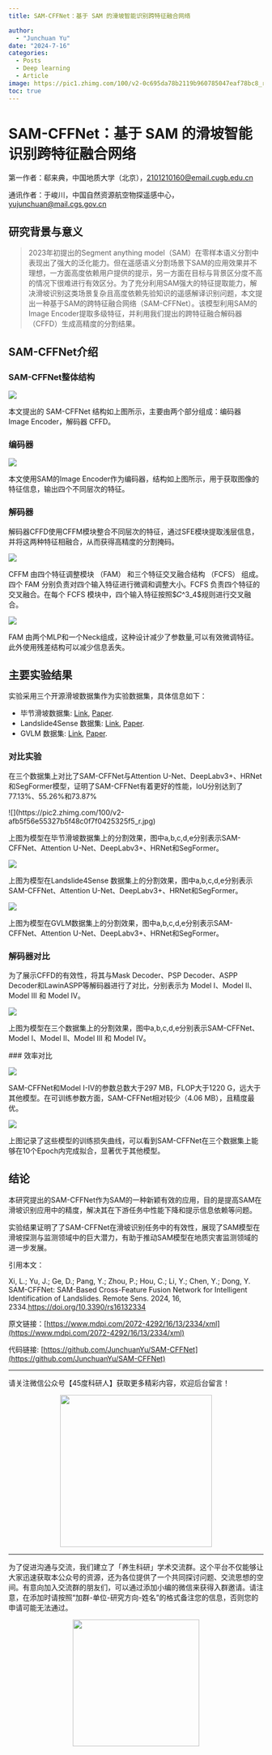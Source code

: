 ```yaml
---
title: SAM-CFFNet：基于 SAM 的滑坡智能识别跨特征融合网络

author: 
  - "Junchuan Yu"
date: "2024-7-16"
categories:
  - Posts
  - Deep learning
  - Article
image: https://pic1.zhimg.com/100/v2-0c695da78b2119b960785047eaf78bc8_r.jpg
toc: true
---
```



# SAM-CFFNet：基于 SAM 的滑坡智能识别跨特征融合网络


第一作者：郗来典，中国地质大学（北京），2101210160@email.cugb.edu.cn

通讯作者：于峻川，中国自然资源航空物探遥感中心，yujunchuan@mail.cgs.gov.cn




## 研究背景与意义

><p align="left"> 2023年初提出的Segment anything model（SAM）在零样本语义分割中表现出了强大的泛化能力。但在遥感语义分割场景下SAM的应用效果并不理想，一方面高度依赖用户提供的提示，另一方面在目标与背景区分度不高的情况下很难进行有效区分。为了充分利用SAM强大的特征提取能力，解决滑坡识别这类场景复杂且高度依赖先验知识的遥感解译识别问题，本文提出一种基于SAM的跨特征融合网络（SAM-CFFNet）。该模型利用SAM的Image Encoder提取多级特征，并利用我们提出的跨特征融合解码器（CFFD）生成高精度的分割结果。</p>


  
## SAM-CFFNet介绍
### SAM-CFFNet整体结构
  ![](https://pic1.zhimg.com/100/v2-0c695da78b2119b960785047eaf78bc8_r.jpg)
<p align="left"> 本文提出的 SAM-CFFNet 结构如上图所示，主要由两个部分组成：编码器 Image Encoder，解码器 CFFD。</p>


### 编码器
  ![](https://pic1.zhimg.com/100/v2-91f4e76bf51c4c583396787a2f2d9090_r.jpg)
<p align="left"> 本文使用SAM的Image Encoder作为编码器，结构如上图所示，用于获取图像的特征信息，输出四个不同层次的特征。</p>
  
### 解码器
<p align="left"> 解码器CFFD使用CFFM模块整合不同层次的特征，通过SFE模块提取浅层信息，并将这两种特征相融合，从而获得高精度的分割掩码。</p>
  
  ![](https://pic3.zhimg.com/100/v2-352233f7ef04107b6857bc2ccaff52d2_r.jpg)
<p align="left"> CFFM 由四个特征调整模块 （FAM） 和三个特征交叉融合结构 （FCFS） 组成。四个 FAM 分别负责对四个输入特征进行微调和调整大小。FCFS 负责四个特征的交叉融合。在每个 FCFS 模块中，四个输入特征按照$𝐶^3_4$规则进行交叉融合。 </p>
 
![](https://pic1.zhimg.com/100/v2-8e3b1350f1ffcff264f1abc6dc38dd5c_r.jpg)
<p align="left"> FAM 由两个MLP和一个Neck组成，这种设计减少了参数量,可以有效微调特征。此外使用残差结构可以减少信息丢失。</p>

## 主要实验结果
<p align="left"> 实验采用三个开源滑坡数据集作为实验数据集，具体信息如下：</p>


* 毕节滑坡数据集: [Link](http://gpcv.whu.edu.cn/data/Bijie_pages.html),  [Paper](https://link.springer.com/article/10.1007/s10346-021-01694-6?fromPaywallRec=true). 
* Landslide4Sense 数据集: [Link](https://github.com/iarai/Landslide4Sense-2022),  [Paper](https://ieeexplore.ieee.org/document/9944085).
* GVLM 数据集: [Link](https://github.com/zxk688/GVLM),  [Paper](https://www.sciencedirect.com/science/article/pii/S0924271623000242?dgcid=author).

### 对比实验
<p align="left"> 在三个数据集上对比了SAM-CFFNet与Attention U-Net、DeepLabv3+、HRNet和SegFormer模型，证明了SAM-CFFNet有着更好的性能，IoU分别达到了77.13%、55.26%和73.87%</p>
![](https://pic2.zhimg.com/100/v2-afb5f56e55327b5f48c0f7f0425325f5_r.jpg)
<p align="left"> 上图为模型在毕节滑坡数据集上的分割效果，图中a,b,c,d,e分别表示SAM-CFFNet、Attention U-Net、DeepLabv3+、HRNet和SegFormer。</p>

![](https://pic3.zhimg.com/100/v2-368e303a3e5e852d33c1753cdabda71a_r.jpg)
<p align="left"> 上图为模型在Landslide4Sense 数据集上的分割效果，图中a,b,c,d,e分别表示SAM-CFFNet、Attention U-Net、DeepLabv3+、HRNet和SegFormer。</p>

![](https://pic3.zhimg.com/100/v2-e279a058d21d3f08a254f4382fbf4dde_r.jpg)
<p align="left"> 上图为模型在GVLM数据集上的分割效果，图中a,b,c,d,e分别表示SAM-CFFNet、Attention U-Net、DeepLabv3+、HRNet和SegFormer。</p>

### 解码器对比
<p align="left"> 为了展示CFFD的有效性，将其与Mask Decoder、PSP Decoder、ASPP Decoder和LawinASPP等解码器进行了对比，分别表示为 Model I、Model II、Model III 和 Model IV。</p>

![](https://pic3.zhimg.com/100/v2-866c0d95c85e85255032677c493cd1aa_r.jpg)
<p align="left"> 上图为模型在三个数据集上的分割效果，图中a,b,c,d,e分别表示SAM-CFFNet、Model I、Model II、Model III 和 Model IV。</p>
### 效率对比

![](https://pic4.zhimg.com/100/v2-00691da4b10d7067744556bb9916b08b_r.jpg)
<p align="left">SAM-CFFNet和Model I-IV的参数总数大于297 MB，FLOP大于1220 G，远大于其他模型。在可训练参数方面，SAM-CFFNet相对较少（4.06 MB），且精度最优。</p>

![](https://pic4.zhimg.com/100/v2-5766967818554de09cf9b18003eac8cf_r.jpg)
<p align="left">上图记录了这些模型的训练损失曲线，可以看到SAM-CFFNet在三个数据集上能够在10个Epoch内完成拟合，显著优于其他模型。</p>

## 结论
<p align="left"> 本研究提出的SAM-CFFNet作为SAM的一种新颖有效的应用，目的是提高SAM在滑坡识别应用中的精度，解决其在下游任务中性能下降和提示信息依赖等问题。 </p>
<p align="left"> 实验结果证明了了SAM-CFFNet在滑坡识别任务中的有效性，展现了SAM模型在滑坡探测与监测领域中的巨大潜力，有助于推动SAM模型在地质灾害监测领域的进一步发展。</p>


引用本文：

Xi, L.; Yu, J.; Ge, D.; Pang, Y.; Zhou, P.; Hou, C.; Li, Y.; Chen, Y.; Dong, Y. SAM-CFFNet: SAM-Based Cross-Feature Fusion Network for Intelligent Identification of Landslides. Remote Sens. 2024, 16, 2334.https://doi.org/10.3390/rs16132334

  
  原文链接：[https://www.mdpi.com/2072-4292/16/13/2334/xml](https://www.mdpi.com/2072-4292/16/13/2334/xml)

  代码链接: [https://github.com/JunchuanYu/SAM-CFFNet](https://github.com/JunchuanYu/SAM-CFFNet)



---------------------------
请关注微信公众号【45度科研人】获取更多精彩内容，欢迎后台留言！

<span style="display: block; text-align: center; margin-left: auto; margin-right: auto;">
    <img src="https://dunazo.oss-cn-beijing.aliyuncs.com/blog/wechat-simple.png" width="300"  alt="">
</span>

--------------------------------------
为了促进沟通与交流，我们建立了「养生科研」学术交流群。这个平台不仅能够让大家迅速获取本公众号的资源，还为各位提供了一个共同探讨问题、交流思想的空间。有意向加入交流群的朋友们，可以通过添加小编的微信来获得入群邀请。请注意，在添加时请按照“加群-单位-研究方向-姓名”的格式备注您的信息，否则您的申请可能无法通过。


<span style="display: block; text-align: center; margin-left: auto; margin-right: auto;">
    <img src="https://dunazo.oss-cn-beijing.aliyuncs.com/blog/laidian.jpg" width="250"  alt="">
</span>

